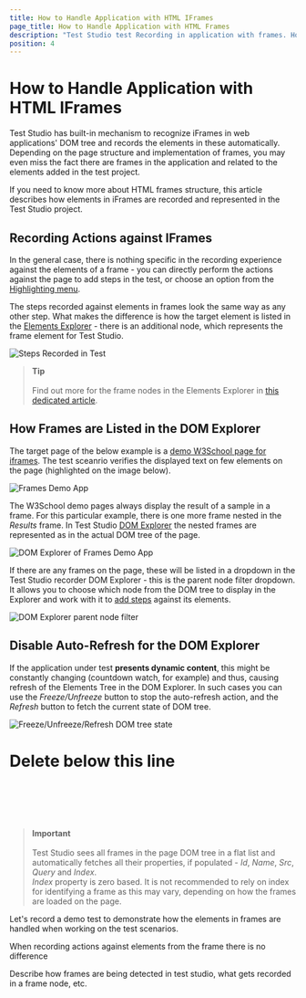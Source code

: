 ```yaml
---
title: How to Handle Application with HTML IFrames 
page_title: How to Handle Application with HTML Frames
description: "Test Studio test Recording in application with frames. How Test Studio handles iframes in web page? Can I record elements listed under iframe with Test Studio? How frames are recorded in Test Studio? How frames are recognized in Test Studio? Can Test Studio detect dynamic frames and automate these? Test Studio dynamic frames handling."
position: 4
---
```

# How to Handle Application with HTML IFrames

Test Studio has built-in mechanism to recognize iFrames in web applications' DOM tree and records the elements in these automatically. Depending on the page structure and implementation of frames, you may even miss the fact there are frames in the application and related to the elements added in the test project.

If you need to know more about HTML frames structure, this article describes how elements in iFrames are recorded and represented in the Test Studio project.

## Recording Actions against IFrames

In the general case, there is nothing specific in the recording experience against the elements of a frame - you can directly perform the actions against the page to add steps in the test, or choose an option from the <a href="/automated-tests/recording/hover-over-highlighting" target="_blank">Highlighting menu</a>. 

The steps recorded against elements in frames look the same way as any other step. What makes the difference is how the target element is listed in the <a href="/automated-tests/elements/overview" target="_blank">Elements Explorer</a> - there is an additional node, which represents the frame element for Test Studio.

![Steps Recorded in Test](/img/automated-tests/recording/recording-frames/fig0.png)

> **Tip**
> <br>
> <br>
> Find out more for the frame nodes in the Elements Explorer in <a href="/automated-tests/elements/frames" target="_blank">this dedicated article</a>.

## How Frames are Listed in the DOM Explorer

The target page of the below example is a <a href="https://www.w3schools.com/tags/tryit.asp?filename=tryhtml_iframe" target="_blank">demo W3School page for iframes</a>. The test sceanrio verifies the displayed text on few elements on the page (highlighted on the image below).

![Frames Demo App](/img/automated-tests/recording/recording-frames/fig1.png)

The W3School demo pages always display the result of a sample in a frame. For this particular example, there is one more frame nested in the _Results_ frame. In Test Studio <a href="/features/recorder/advanced-recording-tools/dom-explorer" target="_blank">DOM Explorer</a> the nested frames are represented as in the actual DOM tree of the page.

![DOM Explorer of Frames Demo App](/img/automated-tests/recording/recording-frames/fig2.png)

If there are any frames on the page, these will be listed in a dropdown in the Test Studio recorder DOM Explorer - this is the parent node filter dropdown. It allows you to choose which node from the DOM tree to display in the Explorer and work with it to <a href="/features/recorder/advanced-recording-tools/element-steps/steps-overview" target="_blank">add steps</a> against its elements.

![DOM Explorer parent node filter](/img/automated-tests/recording/recording-frames/fig3.png)

## Disable Auto-Refresh for the DOM Explorer

If the application under test __presents dynamic content__, this might be constantly changing (countdown watch, for example) and thus, causing refresh of the Elements Tree in the DOM Explorer. In such cases you can use the _Freeze/Unfreeze_ button to stop the auto-refresh action, and the _Refresh_ button to fetch the current state of DOM tree.

![Freeze/Unfreeze/Refresh DOM tree state](/img/automated-tests/recording/recording-frames/fig4.png)



Delete below this line 
==================================================

<br>
<br>
<br>
<br>


> **Important**
> <br>
> <br>
> Test Studio sees all frames in the page DOM tree in a flat list and automatically fetches all their properties, if populated - _Id_, _Name_, _Src_, _Query_ and _Index_.
> <br>
> _Index_ property is zero based. It is not recommended to rely on index for identifying a frame as this may vary, depending on how the frames are loaded on the page.




Let's record a demo test to demonstrate how the elements in frames are handled when working on the test scenarios. 

When recording actions against elements from the frame there is no difference

Describe how frames are being detected in test studio, what gets recorded in a frame node, etc. 

